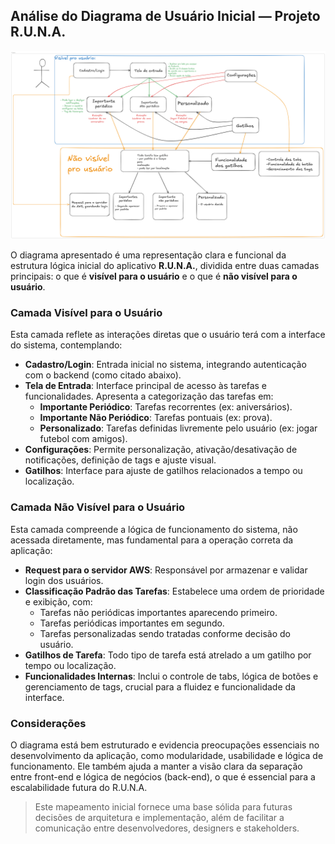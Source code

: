 ## Análise do Diagrama de Usuário Inicial — Projeto R.U.N.A.

![Diagrama de Usuário do R.U.N.A.](../img/diagrama-usuario-runa.png)

O diagrama apresentado é uma representação clara e funcional da estrutura lógica inicial do aplicativo **R.U.N.A.**, dividida entre duas camadas principais: o que é **visível para o usuário** e o que é **não visível para o usuário**.

### Camada Visível para o Usuário

Esta camada reflete as interações diretas que o usuário terá com a interface do sistema, contemplando:

- **Cadastro/Login**: Entrada inicial no sistema, integrando autenticação com o backend (como citado abaixo).
- **Tela de Entrada**: Interface principal de acesso às tarefas e funcionalidades. Apresenta a categorização das tarefas em:
  - **Importante Periódico**: Tarefas recorrentes (ex: aniversários).
  - **Importante Não Periódico**: Tarefas pontuais (ex: prova).
  - **Personalizado**: Tarefas definidas livremente pelo usuário (ex: jogar futebol com amigos).
- **Configurações**: Permite personalização, ativação/desativação de notificações, definição de tags e ajuste visual.
- **Gatilhos**: Interface para ajuste de gatilhos relacionados a tempo ou localização.

### Camada Não Visível para o Usuário

Esta camada compreende a lógica de funcionamento do sistema, não acessada diretamente, mas fundamental para a operação correta da aplicação:

- **Request para o servidor AWS**: Responsável por armazenar e validar login dos usuários.
- **Classificação Padrão das Tarefas**: Estabelece uma ordem de prioridade e exibição, com:
  - Tarefas não periódicas importantes aparecendo primeiro.
  - Tarefas periódicas importantes em segundo.
  - Tarefas personalizadas sendo tratadas conforme decisão do usuário.
- **Gatilhos de Tarefa**: Todo tipo de tarefa está atrelado a um gatilho por tempo ou localização.
- **Funcionalidades Internas**: Inclui o controle de tabs, lógica de botões e gerenciamento de tags, crucial para a fluidez e funcionalidade da interface.

### Considerações

O diagrama está bem estruturado e evidencia preocupações essenciais no desenvolvimento da aplicação, como modularidade, usabilidade e lógica de funcionamento. Ele também ajuda a manter a visão clara da separação entre front-end e lógica de negócios (back-end), o que é essencial para a escalabilidade futura do R.U.N.A.

> Este mapeamento inicial fornece uma base sólida para futuras decisões de arquitetura e implementação, além de facilitar a comunicação entre desenvolvedores, designers e stakeholders.


